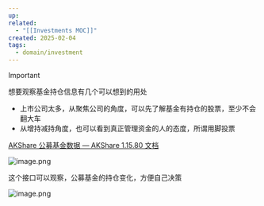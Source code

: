 ```yaml
---
up: 
related:
  - "[[Investments MOC]]"
created: 2025-02-04
tags:
  - domain/investment
---
```


> [!important]
>  想要观察基金持仓信息有几个可以想到的用处
>  - 上市公司太多，从聚焦公司的角度，可以先了解基金有持仓的股票，至少不会翻大车
>  - 从增持减持角度，也可以看到真正管理资金的人的态度，所谓用脚投票

[AKShare 公募基金数据 — AKShare 1.15.80 文档](https://akshare.akfamily.xyz/data/fund/fund_public.html#id43)

![image.png](https://s1.vika.cn/space/2025/02/04/6b87f740e6f542979977b0dbf158f19f)


这个接口可以观察，公募基金的持仓变化，方便自己决策

![image.png](https://s1.vika.cn/space/2025/02/04/d56a41618cca412e883a13f4500fe954)


